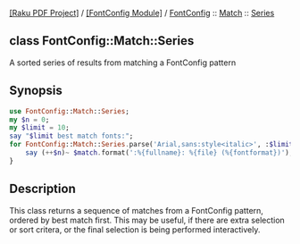 [[Raku PDF Project]](https://pdf-raku.github.io)
 / [[FontConfig Module]](https://pdf-raku.github.io/FontConfig-raku)
 / [FontConfig](https://pdf-raku.github.io/FontConfig-raku/FontConfig)
 :: [Match](https://pdf-raku.github.io/FontConfig-raku/FontConfig/Match)
 :: [Series](https://pdf-raku.github.io/FontConfig-raku/FontConfig/Match/Series)

class FontConfig::Match::Series
-------------------------------

A sorted series of results from matching a FontConfig pattern

Synopsis
--------

```raku
use FontConfig::Match::Series;
my $n = 0;
my $limit = 10;
say "$limit best match fonts:";
for FontConfig::Match::Series.parse('Arial,sans:style<italic>', :$limit) -> FontConfig::Match $match {
    say (++$n)~ $match.format(':%{fullname}: %{file} (%{fontformat})');
}
```

Description
-----------

This class returns a sequence of matches from a FontConfig pattern, ordered by best match first. This may be useful, if there are extra selection or sort critera, or the final selection is being performed interactively.

